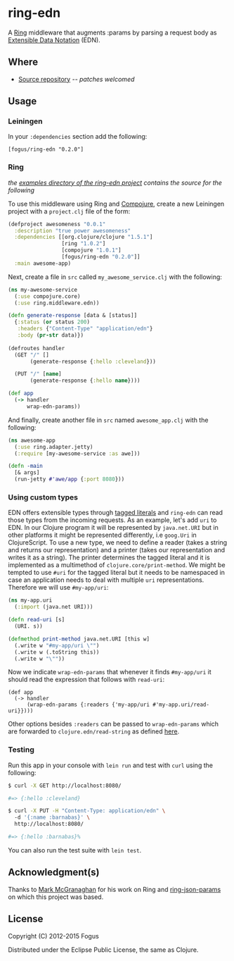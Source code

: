 # ring-edn

A [Ring](https://github.com/mmcgrana/ring) middleware that augments :params by parsing a request body as [Extensible Data Notation](https://github.com/edn-format/edn) (EDN).

## Where

  * [Source repository](https://github.com/fogus/ring-edn) *-- patches welcomed*

## Usage

### Leiningen

In your `:dependencies` section add the following:

    [fogus/ring-edn "0.2.0"]

### Ring

*the [examples directory of the ring-edn project](http://github.com/fogus/ring-edn/tree/master/examples/awe) contains the source for the following*

To use this middleware using Ring and [Compojure](https://github.com/weavejester/compojure), create a new Leiningen project with a `project.clj` file of the form:

```clojure
(defproject awesomeness "0.0.1"
  :description "true power awesomeness"
  :dependencies [[org.clojure/clojure "1.5.1"]
                 [ring "1.0.2"]
                 [compojure "1.0.1"]
                 [fogus/ring-edn "0.2.0"]]
  :main awesome-app)
```

Next, create a file in `src` called `my_awesome_service.clj` with the following:

```clojure
(ns my-awesome-service
  (:use compojure.core)
  (:use ring.middleware.edn))

(defn generate-response [data & [status]]
  {:status (or status 200)
   :headers {"Content-Type" "application/edn"}
   :body (pr-str data)})
  
(defroutes handler
  (GET "/" []
       (generate-response {:hello :cleveland}))

  (PUT "/" [name]
       (generate-response {:hello name})))

(def app
  (-> handler
      wrap-edn-params))
```

And finally, create another file in `src` named `awesome_app.clj` with the following:

```clojure
(ns awesome-app
  (:use ring.adapter.jetty)
  (:require [my-awesome-service :as awe]))

(defn -main
  [& args]
  (run-jetty #'awe/app {:port 8080}))
```

### Using custom types

EDN offers extensible types through
[tagged literals](https://github.com/edn-format/edn#tagged-elements)
and `ring-edn` can read those types from the incoming requests.
As an example, let's add `uri` to EDN. In our Clojure program
it will be represented by `java.net.URI` but in other platforms it
might be represented differently, i.e `goog.Uri` in ClojureScript. To
use a new type, we need to define a reader (takes a string and returns
our representation) and a printer (takes our representation and writes
it as a string). The printer determines the tagged literal and it is
implemented as a multimethod of `clojure.core/print-method`. We might
be tempted to use `#uri` for the tagged literal but it needs to be
namespaced in case an application needs to deal with multiple `uri`
representations. Therefore we will use `#my-app/uri`:

```clj
(ns my-app.uri
  (:import (java.net URI)))

(defn read-uri [s]
  (URI. s))

(defmethod print-method java.net.URI [this w]
  (.write w "#my-app/uri \"")
  (.write w (.toString this))
  (.write w "\""))
```

Now we indicate `wrap-edn-params` that whenever it finds `#my-app/uri`
it should read the expression that follows with `read-uri`:

```
(def app
  (-> handler
      (wrap-edn-params {:readers {'my-app/uri #'my-app.uri/read-uri}})))
```

Other options besides `:readers` can be passed to `wrap-edn-params`
which are forwarded to `clojure.edn/read-string` as defined
[here](https://clojure.github.io/clojure/clojure.edn-api.html).


### Testing

Run this app in your console with `lein run` and test with `curl` using the following:

```sh
$ curl -X GET http://localhost:8080/

#=> {:hello :cleveland}

$ curl -X PUT -H "Content-Type: application/edn" \ 
  -d '{:name :barnabas}' \
  http://localhost:8080/ 

#=> {:hello :barnabas}%
```

You can also run the test suite with `lein test`.

## Acknowledgment(s)

Thanks to [Mark McGranaghan](http://markmcgranaghan.com/) for his work on Ring and [ring-json-params](https://github.com/mmcgrana/ring-json-params) on which this project was based.

## License

Copyright (C) 2012-2015 Fogus

Distributed under the Eclipse Public License, the same as Clojure.
